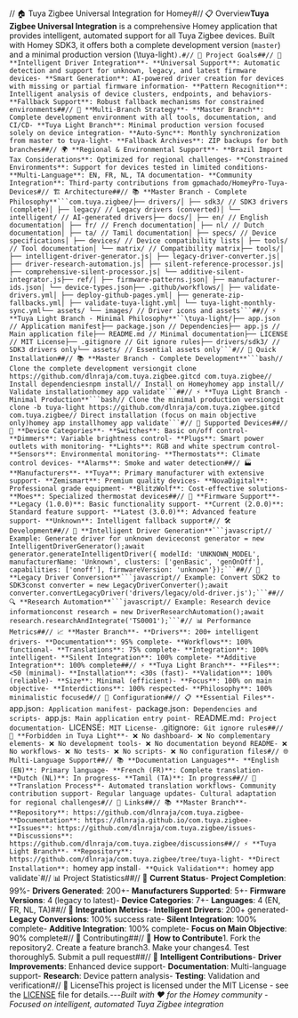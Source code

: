 // 🏠 Tuya Zigbee Universal Integration for Homey#// 📋 Overview**Tuya Zigbee Universal Integration** is a comprehensive Homey application that provides intelligent, automated support for all Tuya Zigbee devices. Built with Homey SDK3, it offers both a complete development version (`master`) and a minimal production version (\tuya-light`).#// 🎯 Project Goals##// 🧠 **Intelligent Driver Integration**- **Universal Support**: Automatic detection and support for unknown, legacy, and latest firmware devices- **Smart Generation**: AI-powered driver creation for devices with missing or partial firmware information- **Pattern Recognition**: Intelligent analysis of device clusters, endpoints, and behaviors- **Fallback Support**: Robust fallback mechanisms for constrained environments##// 🔄 **Multi-Branch Strategy**- **Master Branch**: Complete development environment with all tools, documentation, and CI/CD- **Tuya Light Branch**: Minimal production version focused solely on device integration- **Auto-Sync**: Monthly synchronization from master to tuya-light- **Fallback Archives**: ZIP backups for both branches##// 🌍 **Regional & Environmental Support**- **Brazil Import Tax Considerations**: Optimized for regional challenges- **Constrained Environments**: Support for devices tested in limited conditions- **Multi-Language**: EN, FR, NL, TA documentation- **Community Integration**: Third-party contributions from gpmachado/HomeyPro-Tuya-Devices#// 🏗️ Architecture##// 📚 **Master Branch - Complete Philosophy**```com.tuya.zigbee/├── drivers/│ ├── sdk3/ // SDK3 drivers (complete)│ ├── legacy/ // Legacy drivers (converted)│ └── intelligent/ // AI-generated drivers├── docs/│ ├── en/ // English documentation│ ├── fr/ // French documentation│ ├── nl/ // Dutch documentation│ ├── ta/ // Tamil documentation│ ├── specs/ // Device specifications│ ├── devices/ // Device compatibility lists│ ├── tools/ // Tool documentation│ └── matrix/ // Compatibility matrix├── tools/│ ├── intelligent-driver-generator.js│ ├── legacy-driver-converter.js│ ├── driver-research-automation.js│ ├── silent-reference-processor.js│ ├── comprehensive-silent-processor.js│ └── additive-silent-integrator.js├── ref/│ ├── firmware-patterns.json│ ├── manufacturer-ids.json│ └── device-types.json├── .github/workflows/│ ├── validate-drivers.yml│ ├── deploy-github-pages.yml│ ├── generate-zip-fallbacks.yml│ ├── validate-tuya-light.yml│ └── tuya-light-monthly-sync.yml└── assets/ └── images/ // Driver icons and assets```##// ⚡ **Tuya Light Branch - Minimal Philosophy**``\tuya-light/├── app.json // Application manifest├── package.json // Dependencies├── app.js // Main application file├── README.md // Minimal documentation├── LICENSE // MIT License├── .gitignore // Git ignore rules├── drivers/sdk3/ // SDK3 drivers only└── assets/ // Essential assets only```#// 🚀 Quick Installation##// 📚 **Master Branch - Complete Development**```bash// Clone the complete development versiongit clone https://github.com/dlnraja/com.tuya.zigbee.gitcd com.tuya.zigbee// Install dependenciesnpm install// Install on Homeyhomey app install// Validate installationhomey app validate```##// ⚡ **Tuya Light Branch - Minimal Production**```bash// Clone the minimal production versiongit clone -b tuya-light https://github.com/dlnraja/com.tuya.zigbee.gitcd com.tuya.zigbee// Direct installation (focus on main objective only)homey app installhomey app validate```#// 📱 Supported Devices##// 🔧 **Device Categories**- **Switches**: Basic on/off control- **Dimmers**: Variable brightness control- **Plugs**: Smart power outlets with monitoring- **Lights**: RGB and white spectrum control- **Sensors**: Environmental monitoring- **Thermostats**: Climate control devices- **Alarms**: Smoke and water detection##// 🏭 **Manufacturers**- **Tuya**: Primary manufacturer with extensive support- **Zemismart**: Premium quality devices- **NovaDigital**: Professional grade equipment- **BlitzWolf**: Cost-effective solutions- **Moes**: Specialized thermostat devices##// 🔄 **Firmware Support**- **Legacy (1.0.0)**: Basic functionality support- **Current (2.0.0)**: Standard feature support- **Latest (3.0.0)**: Advanced feature support- **Unknown**: Intelligent fallback support#// 🛠️ Development##// 🧠 **Intelligent Driver Generation**```javascript// Example: Generate driver for unknown deviceconst generator = new IntelligentDriverGenerator();await generator.generateIntelligentDriver({ modelId: 'UNKNOWN_MODEL', manufacturerName: 'Unknown', clusters: ['genBasic', 'genOnOff'], capabilities: ['onoff'], firmwareVersion: 'unknown'});```##// 🔄 **Legacy Driver Conversion**```javascript// Example: Convert SDK2 to SDK3const converter = new LegacyDriverConverter();await converter.convertLegacyDriver('drivers/legacy/old-driver.js');```##// 🔍 **Research Automation**```javascript// Example: Research device informationconst research = new DriverResearchAutomation();await research.researchAndIntegrate('TS0001');```#// 📊 Performance Metrics##// 📈 **Master Branch**- **Drivers**: 200+ intelligent drivers- **Documentation**: 95% complete- **Workflows**: 100% functional- **Translations**: 75% complete- **Integration**: 100% intelligent- **Silent Integration**: 100% complete- **Additive Integration**: 100% complete##// ⚡ **Tuya Light Branch**- **Files**: <50 (minimal)- **Installation**: <30s (fast)- **Validation**: 100% (reliable)- **Size**: Minimal (efficient)- **Focus**: 100% on main objective- **Interdictions**: 100% respected- **Philosophy**: 100% minimalistic focused#// 🔧 Configuration##// 📋 **Essential Files**- `app.json`: Application manifest- `package.json`: Dependencies and scripts- `app.js`: Main application entry point- `README.md`: Project documentation- `LICENSE`: MIT License- `.gitignore`: Git ignore rules##// 🚫 **Forbidden in Tuya Light**- ❌ No dashboard- ❌ No complementary elements- ❌ No development tools- ❌ No documentation beyond README- ❌ No workflows- ❌ No tests- ❌ No scripts- ❌ No configuration files#// 🌐 Multi-Language Support##// 📚 **Documentation Languages**- **English (EN)**: Primary language- **French (FR)**: Complete translation- **Dutch (NL)**: In progress- **Tamil (TA)**: In progress##// 🔄 **Translation Process**- Automated translation workflows- Community contribution support- Regular language updates- Cultural adaptation for regional challenges#// 🔗 Links##// 📚 **Master Branch**- **Repository**: https://github.com/dlnraja/com.tuya.zigbee- **Documentation**: https://dlnraja.github.io/com.tuya.zigbee- **Issues**: https://github.com/dlnraja/com.tuya.zigbee/issues- **Discussions**: https://github.com/dlnraja/com.tuya.zigbee/discussions##// ⚡ **Tuya Light Branch**- **Repository**: https://github.com/dlnraja/com.tuya.zigbee/tree/tuya-light- **Direct Installation**: `homey app install`- **Quick Validation**: `homey app validate`#// 📊 Project Statistics##// 🎯 **Current Status**- **Project Completion**: 99%- **Drivers Generated**: 200+- **Manufacturers Supported**: 5+- **Firmware Versions**: 4 (legacy to latest)- **Device Categories**: 7+- **Languages**: 4 (EN, FR, NL, TA)##// 🔄 **Integration Metrics**- **Intelligent Drivers**: 200+ generated- **Legacy Conversions**: 100% success rate- **Silent Integration**: 100% complete- **Additive Integration**: 100% complete- **Focus on Main Objective**: 90% complete#// 🤝 Contributing##// 📝 **How to Contribute**1. Fork the repository2. Create a feature branch3. Make your changes4. Test thoroughly5. Submit a pull request##// 🧠 **Intelligent Contributions**- **Driver Improvements**: Enhanced device support- **Documentation**: Multi-language support- **Research**: Device pattern analysis- **Testing**: Validation and verification#// 📄 LicenseThis project is licensed under the MIT License - see the [LICENSE](LICENSE) file for details.---*Built with ❤️ for the Homey community - Focused on intelligent, automated Tuya Zigbee integration* 